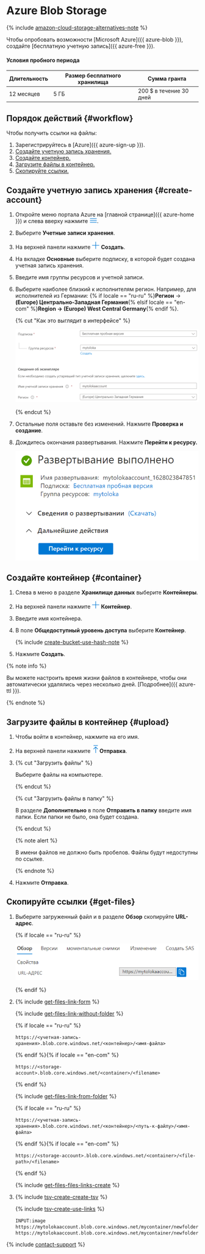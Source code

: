 # Azure Blob Storage

{% include [amazon-cloud-storage-alternatives-note](../_includes/concepts/amazon-cloud-storage/id-amazon-cloud-storage/alternatives-note.md) %}

Чтобы опробовать возможности [Microsoft Azure]({{ azure-blob }}), создайте [бесплатную учетную запись]({{ azure-free }}).

#### Условия пробного периода

Длительность | Размер бесплатного хранилища | Сумма гранта
----- | ----- | -----
12 месяцев | 5 ГБ | 200 $ в течение 30 дней

## Порядок действий {#workflow}

Чтобы получить ссылки на файлы:

1. Зарегистрируйтесь в [Azure]({{ azure-sign-up }}).
1. [Создайте учетную запись хранения.](#create-account)
1. [Создайте контейнер.](#container)
1. [Загрузите файлы в контейнер.](#upload)
1. [Скопируйте ссылки.](#get-files)

## Создайте учетную запись хранения {#create-account}

1. Откройте меню портала Azure на [главной странице]({{ azure-home }}) и слева вверху нажмите ![](../_images/tutorials/cloud-storage/azure/more-icon.png).

1. Выберите **Учетные записи хранения**.

1. На верхней панели нажмите ![](../_images/tutorials/cloud-storage/azure/plus-icon.png) **Создать**.

1. На вкладке **Основные** выберите подписку, в которой будет создана учетная запись хранения.

1. Введите имя группы ресурсов и учетной записи.

1. Выберите наиболее близкий к исполнителям регион. Например, для исполнителей из Германии: {% if locale == "ru-ru" %}**Регион** → **(Europe) Центрально-Западная Германия**{% elsif locale == "en-com" %}**Region → (Europe) West Central Germany**{% endif %}.

    {% cut "Как это выглядит в интерфейсе" %}

    ![](../_images/tutorials/cloud-storage/azure/create-storage-account.png)

    {% endcut %}

1. Остальные поля оставьте без изменений. Нажмите **Проверка и создание**.

1. Дождитесь окончания развертывания. Нажмите **Перейти к ресурсу.**

    ![](../_images/tutorials/cloud-storage/azure/deployment-complete.png)

## Создайте контейнер {#container}

1. Слева в меню в разделе **Хранилище данных** выберите **Контейнеры**.

1. На верхней панели нажмите ![](../_images/tutorials/cloud-storage/azure/plus-icon.png) **Контейнер**.

1. Введите имя контейнера.

1. В поле **Общедоступный уровень доступа** выберите **Контейнер**.

    {% include [create-bucket-use-hash-note](../_includes/concepts/amazon-cloud-storage/id-create-bucket/use-hash-note.md) %}

1. Нажмите **Создать**.

{% note info %}

Вы можете настроить время жизни файлов в контейнере, чтобы они автоматически удалялись через несколько дней. [Подробнее]({{ azure-ttl }}).

{% endnote %}

## Загрузите файлы в контейнер {#upload}

1. Чтобы войти в контейнер, нажмите на его имя.

1. На верхней панели нажмите ![](../_images/tutorials/cloud-storage/azure/send-icon.png)**Отправка**.

1.  {% cut "Загрузить файлы" %}

    Выберите файлы на компьютере.

    {% endcut %}

    {% cut "Загрузить файлы в папку" %}

    В разделе **Дополнительно** в поле **Отправить в папку** введите имя папки. Если папки не было, она будет создана.

    {% endcut %}

    {% note alert %}

    В имени файлов не должно быть пробелов. Файлы будут недоступны по ссылке.

    {% endnote %}

1. Нажмите **Отправка**.

## Скопируйте ссылки {#get-files}

1. Выберите загруженный файл и в разделе **Обзор** скопируйте **URL-адрес**.

    {% if locale == "ru-ru" %}

    ![](../_images/tutorials/cloud-storage/azure/url.png)

    {% endif %}

1. {% include [get-files-link-form](../_includes/concepts/amazon-cloud-storage/id-get-files/link-form.md) %}

    {% include [get-files-link-without-folder](../_includes/concepts/amazon-cloud-storage/id-get-files/link-without-folder.md) %}

    {% if locale == "ru-ru" %}

    ```plaintext
    https://<учетная-запись-хранения>.blob.core.windows.net/<контейнер>/<имя-файла>
    ```

    {% endif %}{% if locale == "en-com" %}

    ```plaintext
    https://<storage-account>.blob.core.windows.net/<container>/<filename>
    ```

    {% endif %}

    {% include [get-files-link-from-folder](../_includes/concepts/amazon-cloud-storage/id-get-files/link-from-folder.md) %}

    {% if locale == "ru-ru" %}

    ```plaintext
    https://<учетная-запись-хранения>.blob.core.windows.net/<контейнер>/<путь-к-файлу>/<имя-файла>
    ```

    {% endif %}{% if locale == "en-com" %}

    ```plaintext
    https://<storage-account>.blob.core.windows.net/<container>/<file-path>/<filename>
    ```

    {% endif %}

    {% include [get-files-files-links-create](../_includes/concepts/amazon-cloud-storage/id-get-files/files-links-create.md) %}

1. {% include [tsv-create-create-tsv](../_includes/concepts/cloud-storage/id-tsv-create/create-tsv.md) %}

    {% include [tsv-create-use-links](../_includes/concepts/cloud-storage/id-tsv-create/use-links.md) %}

    ```plaintext
    INPUT:image
    https://mytolokaaccount.blob.core.windows.net/mycontainer/newfolder/image1.png
    https://mytolokaaccount.blob.core.windows.net/mycontainer/newfolder/image2.png
    ```

{% include [contact-support](../_includes/contact-support-new.md) %}